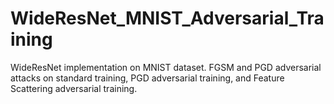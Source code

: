 # WideResNet_MNIST_Adversarial_Training

WideResNet implementation on MNIST dataset. FGSM and PGD adversarial attacks on standard training, PGD adversarial training, and Feature Scattering adversarial training.

